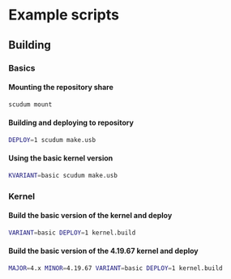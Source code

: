 # Example scripts

## Building

### Basics

#### Mounting the repository share

```bash
scudum mount
```

#### Building and deploying to repository

```bash
DEPLOY=1 scudum make.usb
```

#### Using the basic kernel version

```bash
KVARIANT=basic scudum make.usb
```

### Kernel

#### Build the basic version of the kernel and deploy

```bash
VARIANT=basic DEPLOY=1 kernel.build
```

#### Build the basic version of the 4.19.67 kernel and deploy

```bash
MAJOR=4.x MINOR=4.19.67 VARIANT=basic DEPLOY=1 kernel.build
```
